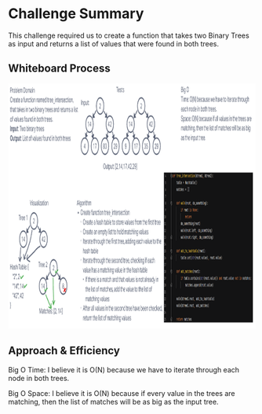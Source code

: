 # **Challenge Summary**

This challenge required us to create a function that takes two Binary Trees as input and returns a list of values that were found in both trees.

## **Whiteboard Process**

<img src="./tree-intersection.PNG" width="800" height="500" />

## **Approach & Efficiency**

Big O Time: I believe it is O(N) because we have to iterate through each node in both trees.

Big O Space: I believe it is O(N) because if every value in the trees are matching, then the list of matches will be as big as the input tree.
